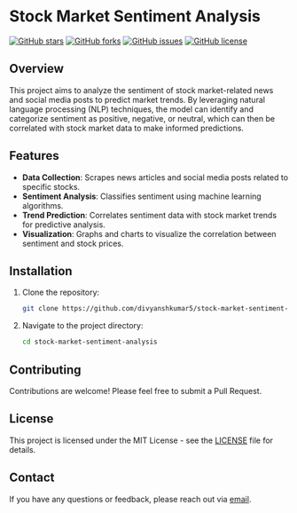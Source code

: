 # Stock Market Sentiment Analysis

[![GitHub stars](https://img.shields.io/github/stars/divyanshkumar5/stock-market-sentiment-analysis)](https://github.com/divyanshkumar5/stock-market-sentiment-analysis/stargazers)
[![GitHub forks](https://img.shields.io/github/forks/divyanshkumar5/stock-market-sentiment-analysis)](https://github.com/divyanshkumar5/stock-market-sentiment-analysis/network)
[![GitHub issues](https://img.shields.io/github/issues/divyanshkumar5/stock-market-sentiment-analysis)](https://github.com/divyanshkumar5/stock-market-sentiment-analysis/issues)
[![GitHub license](https://img.shields.io/github/license/divyanshkumar5/stock-market-sentiment-analysis)](https://github.com/divyanshkumar5/stock-market-sentiment-analysis/blob/main/LICENSE)

## Overview

This project aims to analyze the sentiment of stock market-related news and social media posts to predict market trends. By leveraging natural language processing (NLP) techniques, the model can identify and categorize sentiment as positive, negative, or neutral, which can then be correlated with stock market data to make informed predictions.

## Features

- **Data Collection**: Scrapes news articles and social media posts related to specific stocks.
- **Sentiment Analysis**: Classifies sentiment using machine learning algorithms.
- **Trend Prediction**: Correlates sentiment data with stock market trends for predictive analysis.
- **Visualization**: Graphs and charts to visualize the correlation between sentiment and stock prices.

## Installation

1. Clone the repository:
    ```bash
    git clone https://github.com/divyanshkumar5/stock-market-sentiment-analysis.git
    ```
2. Navigate to the project directory:
    ```bash
    cd stock-market-sentiment-analysis
    ```
    
## Contributing

Contributions are welcome! Please feel free to submit a Pull Request.

## License

This project is licensed under the MIT License - see the [LICENSE](LICENSE) file for details.

## Contact

If you have any questions or feedback, please reach out via [email](mailto:divyansh@example.com).

